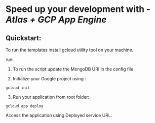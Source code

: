 # Speed up your development with - _**Atlas + GCP App Engine**_

## Quickstart:

To run the templates install gcloud utility tool on your machine.

run: 


1. To run the script update the MongoDB URI in the config file.

2. Initialize your Google project using :

```gcloud init```


3. Run your application from root folder:

```gcloud app deploy```

Access the application using Deployed service URL.
